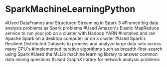 # SparkMachineLearningPython

#Used DataFrames and Structured Streaming in Spark 3
#Framed big data analysis problems as Spark problems
#Used Amazon's Elastic MapReduce service to run your job on a cluster with Hadoop YARN
#Installed and ran Apache Spark on a desktop computer or on a cluster
#Used Spark's Resilient Distributed Datasets to process and analyze large data sets across many CPU's
#Implemented iterative algorithms such as breadth-first-search using Spark
#Used the MLLib machine learning library to answer common data mining questions
#Used GraphX library  for network analysis problems
